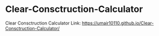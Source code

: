 # Clear-Consctruction-Calculator
Clear Consctruction Calculator 
Link: https://umair10110.github.io/Clear-Consctruction-Calculator/
